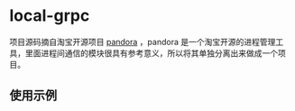 # local-grpc
项目源码摘自淘宝开源项目 [pandora](https://github.com/midwayjs/pandora) ，pandora 是一个淘宝开源的进程管理工具，里面进程间通信的模块很具有参考意义，所以将其单独分离出来做成一个项目。

## 使用示例

```javascript

```